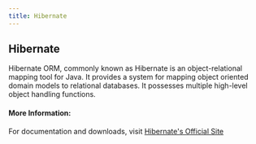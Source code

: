 ```yaml
---
title: Hibernate
---
```

## Hibernate
Hibernate ORM, commonly known as Hibernate is an object-relational mapping tool for Java. It provides a system for mapping object oriented domain models to relational databases. It possesses multiple high-level object handling functions.

#### More Information:
For documentation and downloads, visit [Hibernate's Official Site](https://hibernate.org)
<!--[Hibernate's Official Site](https://hibernate.org) - For documentation and downloads-->
